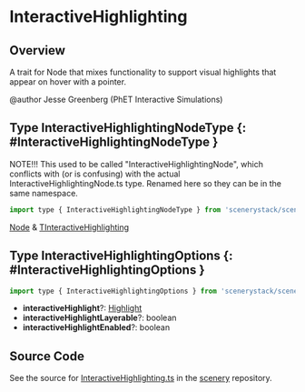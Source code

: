 # InteractiveHighlighting

## Overview

A trait for Node that mixes functionality to support visual highlights that appear on hover with a pointer.

@author Jesse Greenberg (PhET Interactive Simulations)

## Type InteractiveHighlightingNodeType {: #InteractiveHighlightingNodeType }


NOTE!!! This used to be called "InteractiveHighlightingNode", which conflicts with (or is confusing) with the actual
InteractiveHighlightingNode.ts type. Renamed here so they can be in the same namespace.

```js
import type { InteractiveHighlightingNodeType } from 'scenerystack/scenery';
```


[Node](../scenery/Node.md) &amp; [TInteractiveHighlighting](../scenery/InteractiveHighlighting.md#TInteractiveHighlighting)



## Type InteractiveHighlightingOptions {: #InteractiveHighlightingOptions }


```js
import type { InteractiveHighlightingOptions } from 'scenerystack/scenery';
```


- **interactiveHighlight**?: [Highlight](../scenery/Highlight.md)
- **interactiveHighlightLayerable**?: <span style="color: hsla(calc(var(--md-hue) + 180deg),80%,40%,1);">boolean</span>
- **interactiveHighlightEnabled**?: <span style="color: hsla(calc(var(--md-hue) + 180deg),80%,40%,1);">boolean</span>




## Source Code

See the source for [InteractiveHighlighting.ts](https://github.com/phetsims/scenery/blob/main/js/accessibility/voicing/InteractiveHighlighting.ts) in the [scenery](https://github.com/phetsims/scenery) repository.

